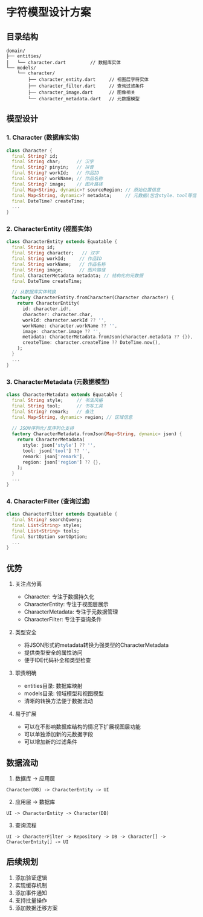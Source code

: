 # 字符模型设计方案

## 目录结构

```
domain/
├── entities/
│   └── character.dart         // 数据库实体
└── models/
    └── character/
        ├── character_entity.dart     // 视图层字符实体
        ├── character_filter.dart     // 查询过滤条件
        ├── character_image.dart      // 图像相关
        └── character_metadata.dart   // 元数据模型
```

## 模型设计

### 1. Character (数据库实体)

```dart
class Character {
  final String? id;
  final String char;      // 汉字
  final String? pinyin;   // 拼音
  final String? workId;   // 作品ID
  final String? workName; // 作品名称
  final String? image;    // 图片路径
  final Map<String, dynamic>? sourceRegion; // 原始位置信息
  final Map<String, dynamic>? metadata;     // 元数据(包含style、tool等信息)
  final DateTime? createTime; 
  ...
}
```

### 2. CharacterEntity (视图实体)

```dart
class CharacterEntity extends Equatable {
  final String id;
  final String character;   // 汉字
  final String workId;     // 作品ID
  final String workName;   // 作品名称
  final String image;      // 图片路径
  final CharacterMetadata metadata; // 结构化的元数据
  final DateTime createTime;

  // 从数据库实体转换
  factory CharacterEntity.fromCharacter(Character character) {
    return CharacterEntity(
      id: character.id!,
      character: character.char,
      workId: character.workId ?? '',
      workName: character.workName ?? '',
      image: character.image ?? '',
      metadata: CharacterMetadata.fromJson(character.metadata ?? {}),
      createTime: character.createTime ?? DateTime.now(),
    );
  }
  ...
}
```

### 3. CharacterMetadata (元数据模型)

```dart
class CharacterMetadata extends Equatable {
  final String style;     // 书法风格
  final String tool;      // 书写工具
  final String? remark;   // 备注
  final Map<String, dynamic> region; // 区域信息
  
  // JSON序列化/反序列化支持
  factory CharacterMetadata.fromJson(Map<String, dynamic> json) {
    return CharacterMetadata(
      style: json['style'] ?? '',
      tool: json['tool'] ?? '',
      remark: json['remark'],
      region: json['region'] ?? {},
    );
  }
  ...
}
```

### 4. CharacterFilter (查询过滤)

```dart
class CharacterFilter extends Equatable {
  final String? searchQuery;
  final List<String> styles;
  final List<String> tools;
  final SortOption sortOption;
  ...
}
```

## 优势

1. 关注点分离
   - Character: 专注于数据持久化
   - CharacterEntity: 专注于视图层展示
   - CharacterMetadata: 专注于元数据管理
   - CharacterFilter: 专注于查询条件

2. 类型安全
   - 将JSON形式的metadata转换为强类型的CharacterMetadata
   - 提供类型安全的属性访问
   - 便于IDE代码补全和类型检查

3. 职责明确
   - entities目录: 数据库映射
   - models目录: 领域模型和视图模型
   - 清晰的转换方法便于数据流动

4. 易于扩展
   - 可以在不影响数据库结构的情况下扩展视图层功能
   - 可以单独添加新的元数据字段
   - 可以增加新的过滤条件

## 数据流动

1. 数据库 -> 应用层

```
Character(DB) -> CharacterEntity -> UI
```

2. 应用层 -> 数据库

```
UI -> CharacterEntity -> Character(DB)
```

3. 查询流程

```
UI -> CharacterFilter -> Repository -> DB -> Character[] -> CharacterEntity[] -> UI
```

## 后续规划

1. 添加验证逻辑
2. 实现缓存机制
3. 添加事件通知
4. 支持批量操作
5. 添加数据迁移方案
